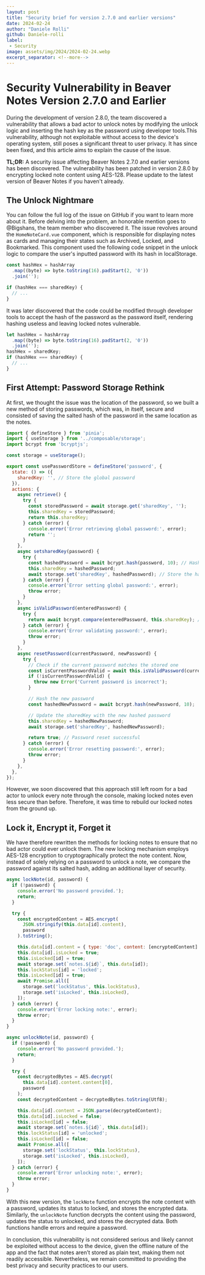 ```yaml
---
layout: post
title: "Security brief for version 2.7.0 and earlier versions"
date: 2024-02-24
author: "Daniele Rolli"
github: Daniele-rolli
label: 
 - Security
image: assets/img/2024/2024-02-24.webp
excerpt_separator: <!--more-->
---
```


# Security Vulnerability in Beaver Notes Version 2.7.0 and Earlier

During the development of version 2.8.0, the team discovered a vulnerability <!--more--> that allows a bad actor to unlock notes by modifying the unlock logic and inserting the hash key as the password using developer tools.This vulnerability, although not exploitable without access to the device's operating system, still poses a significant threat to user privacy. It has since been fixed, and this article aims to explain the cause of the issue.

**TL;DR:** A security issue affecting Beaver Notes 2.7.0 and earlier versions has been discovered. The vulnerability has been patched in version 2.8.0 by encrypting locked note content using AES-128. Please update to the latest version of Beaver Notes if you haven't already.

## The Unlock Nightmare

You can follow the full log of the issue on GitHub if you want to learn more about it. Before delving into the problem, an honorable mention goes to @Bigshans, the team member who discovered it. The issue revolves around the `HomeNoteCard.vue` component, which is responsible for displaying notes as cards and managing their states such as Archived, Locked, and Bookmarked. This component used the following code snippet in the unlock logic to compare the user's inputted password with its hash in localStorage.

```javascript
const hashHex = hashArray
  .map((byte) => byte.toString(16).padStart(2, '0'))
  .join('');

if (hashHex === sharedKey) {
  // ...
}
```

It was later discovered that the code could be modified through developer tools to accept the hash of the password as the password itself, rendering hashing useless and leaving locked notes vulnerable.

```javascript
let hashHex = hashArray
  .map((byte) => byte.toString(16).padStart(2, '0'))
  .join('');
hashHex = sharedKey;
if (hashHex === sharedKey) {
  // ...
}
```

## First Attempt: Password Storage Rethink

At first, we thought the issue was the location of the password, so we built a new method of storing passwords, which was, in itself, secure and consisted of saving the salted hash of the password in the same location as the notes.

```javascript
import { defineStore } from 'pinia';
import { useStorage } from '../composable/storage';
import bcrypt from 'bcryptjs';

const storage = useStorage();

export const usePasswordStore = defineStore('password', {
  state: () => ({
    sharedKey: '', // Store the global password
  }),
  actions: {
    async retrieve() {
      try {
        const storedPassword = await storage.get('sharedKey', '');
        this.sharedKey = storedPassword;
        return this.sharedKey;
      } catch (error) {
        console.error('Error retrieving global password:', error);
        return '';
      }
    },
    async setsharedKey(password) {
      try {
        const hashedPassword = await bcrypt.hash(password, 10); // Hash the password
        this.sharedKey = hashedPassword;
        await storage.set('sharedKey', hashedPassword); // Store the hashed password
      } catch (error) {
        console.error('Error setting global password:', error);
        throw error;
      }
    },
    async isValidPassword(enteredPassword) {
      try {
        return await bcrypt.compare(enteredPassword, this.sharedKey); // Compare with hashed global password
      } catch (error) {
        console.error('Error validating password:', error);
        throw error;
      }
    },
    async resetPassword(currentPassword, newPassword) {
      try {
        // Check if the current password matches the stored one
        const isCurrentPasswordValid = await this.isValidPassword(currentPassword);
        if (!isCurrentPasswordValid) {
          throw new Error('Current password is incorrect');
        }

        // Hash the new password
        const hashedNewPassword = await bcrypt.hash(newPassword, 10);

        // Update the sharedKey with the new hashed password
        this.sharedKey = hashedNewPassword;
        await storage.set('sharedKey', hashedNewPassword);

        return true; // Password reset successful
      } catch (error) {
        console.error('Error resetting password:', error);
        throw error;
      }
    },
  },
});
```

However, we soon discovered that this approach still left room for a bad actor to unlock every note through the console, making locked notes even less secure than before. Therefore, it was time to rebuild our locked notes from the ground up.

## Lock it, Encrypt it, Forget it

We have therefore rewritten the methods for locking notes to ensure that no bad actor could ever unlock them. The new locking mechanism employs AES-128 encryption to cryptographically protect the note content. Now, instead of solely relying on a password to unlock a note, we compare the password against its salted hash, adding an additional layer of security.

```javascript
async lockNote(id, password) {
  if (!password) {
    console.error('No password provided.');
    return;
  }

  try {
    const encryptedContent = AES.encrypt(
      JSON.stringify(this.data[id].content),
      password
    ).toString();

    this.data[id].content = { type: 'doc', content: [encryptedContent] };
    this.data[id].isLocked = true;
    this.isLocked[id] = true;
    await storage.set(`notes.${id}`, this.data[id]);
    this.lockStatus[id] = 'locked';
    this.isLocked[id] = true;
    await Promise.all([
      storage.set('lockStatus', this.lockStatus),
      storage.set('isLocked', this.isLocked),
    ]);
  } catch (error) {
    console.error('Error locking note:', error);
    throw error;
  }
}

async unlockNote(id, password) {
  if (!password) {
    console.error('No password provided.');
    return;
  }

  try {
    const decryptedBytes = AES.decrypt(
      this.data[id].content.content[0],
      password
    );
    const decryptedContent = decryptedBytes.toString(Utf8);

    this.data[id].content = JSON.parse(decryptedContent);
    this.data[id].isLocked = false;
    this.isLocked[id] = false;
    await storage.set(`notes.${id}`, this.data[id]);
    this.lockStatus[id] = 'unlocked';
    this.isLocked[id] = false;
    await Promise.all([
      storage.set('lockStatus', this.lockStatus),
      storage.set('isLocked', this.isLocked),
    ]);
  } catch (error) {
    console.error('Error unlocking note:', error);
    throw error;
  }
}
```

With this new version, the `lockNote` function encrypts the note content with a password, updates its status to locked, and stores the encrypted data. Similarly, the `unlockNote` function decrypts the content using the password, updates the status to unlocked, and stores the decrypted data. Both functions handle errors and require a password.

In conclusion, this vulnerability is not considered serious and likely cannot be exploited without access to the device, given the offline nature of the app and the fact that notes aren’t stored as plain text, making them not readily accessible. Nevertheless, we remain committed to providing the best privacy and security practices to our users.
```